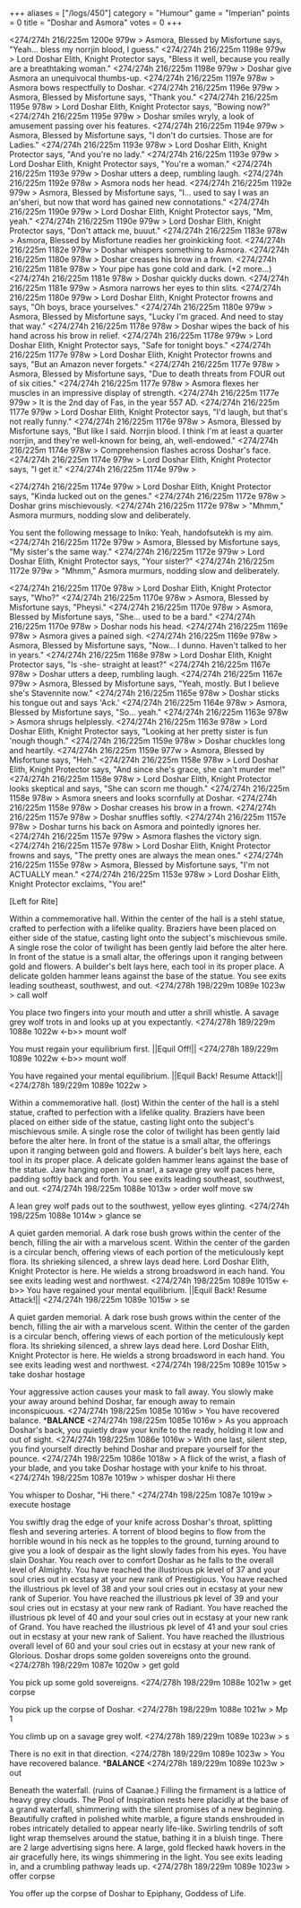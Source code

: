 +++
aliases = ["/logs/450"]
category = "Humour"
game = "Imperian"
points = 0
title = "Doshar and Asmora"
votes = 0
+++

<274/274h 216/225m 1200e 979w <eb>> 
Asmora, Blessed by Misfortune says, "Yeah... bless my norrjin blood, I guess."
<274/274h 216/225m 1198e 979w <eb>> 
Lord Doshar Elith, Knight Protector says, "Bless it well, because you really 
are a breathtaking woman."
<274/274h 216/225m 1198e 979w <eb>> 
Doshar give Asmora an unequivocal thumbs-up.
<274/274h 216/225m 1197e 978w <eb>> 
Asmora bows respectfully to Doshar.
<274/274h 216/225m 1196e 979w <eb>> 
Asmora, Blessed by Misfortune says, "Thank you."
<274/274h 216/225m 1195e 978w <eb>> 
Lord Doshar Elith, Knight Protector says, "Bowing now?"
<274/274h 216/225m 1195e 979w <eb>> 
Doshar smiles wryly, a look of amusement passing over his features.
<274/274h 216/225m 1194e 979w <eb>> 
Asmora, Blessed by Misfortune says, "I don't do curtsies. Those are for 
Ladies."
<274/274h 216/225m 1193e 978w <eb>> 
Lord Doshar Elith, Knight Protector says, "And you're no lady."
<274/274h 216/225m 1193e 979w <eb>> 
Lord Doshar Elith, Knight Protector says, "You're a woman."
<274/274h 216/225m 1193e 979w <eb>> 
Doshar utters a deep, rumbling laugh.
<274/274h 216/225m 1192e 978w <eb>> 
Asmora nods her head.
<274/274h 216/225m 1192e 979w <eb>> 
Asmora, Blessed by Misfortune says, "I... used to say I was an an'sheri, but 
now that word has gained new connotations."
<274/274h 216/225m 1190e 979w <eb>> 
Lord Doshar Elith, Knight Protector says, "Mm, yeah."
<274/274h 216/225m 1190e 979w <eb>> 
Lord Doshar Elith, Knight Protector says, "Don't attack me, buuut."
<274/274h 216/225m 1183e 978w <eb>> 
Asmora, Blessed by Misfortune readies her groinkicking foot.
<274/274h 216/225m 1182e 979w <eb>> 
Doshar whispers something to Asmora.
<274/274h 216/225m 1180e 978w <eb>> 
Doshar creases his brow in a frown.
<274/274h 216/225m 1181e 978w <eb>> 
Your pipe has gone cold and dark.
(+2 more...)
<274/274h 216/225m 1181e 978w <eb>> 
Doshar quickly ducks down.
<274/274h 216/225m 1181e 979w <eb>> 
Asmora narrows her eyes to thin slits.
<274/274h 216/225m 1180e 979w <eb>> 
Lord Doshar Elith, Knight Protector frowns and says, "Oh boys, brace 
yourselves."
<274/274h 216/225m 1180e 979w <eb>> 
Asmora, Blessed by Misfortune says, "Lucky I'm graced. And need to stay that 
way."
<274/274h 216/225m 1178e 978w <eb>> 
Doshar wipes the back of his hand across his brow in relief.
<274/274h 216/225m 1178e 979w <eb>> 
Lord Doshar Elith, Knight Protector says, "Safe for tonight boys."
<274/274h 216/225m 1177e 978w <eb>> 
Lord Doshar Elith, Knight Protector frowns and says, "But an Amazon never 
forgets."
<274/274h 216/225m 1177e 978w <eb>> 
Asmora, Blessed by Misfortune says, "Due to death threats from FOUR out of six 
cities."
<274/274h 216/225m 1177e 978w <eb>> 
Asmora flexes her muscles in an impressive display of strength.
<274/274h 216/225m 1177e 979w <eb>> 
It is the 2nd day of Fas, in the year 557 AD.
<274/274h 216/225m 1177e 979w <eb>> 
Lord Doshar Elith, Knight Protector says, "I'd laugh, but that's not really 
funny."
<274/274h 216/225m 1176e 978w <eb>> 
Asmora, Blessed by Misfortune says, "But like I said. Norrjin blood. I think 
I'm at least a quarter norrjin, and they're well-known for being, ah, 
well-endowed."
<274/274h 216/225m 1174e 978w <eb>> 
Comprehension flashes across Doshar's face.
<274/274h 216/225m 1174e 979w <eb>> 
Lord Doshar Elith, Knight Protector says, "I get it."
<274/274h 216/225m 1174e 979w <eb>> 

<274/274h 216/225m 1174e 979w <eb>> 
Lord Doshar Elith, Knight Protector says, "Kinda lucked out on the genes."
<274/274h 216/225m 1172e 978w <eb>> 
Doshar grins mischievously.
<274/274h 216/225m 1172e 978w <eb>> 
"Mhmm," Asmora murmurs, nodding slow and deliberately.

You sent the following message to Iniko: Yeah, handofsutekh is my aim.
<274/274h 216/225m 1172e 979w <eb>> 
Asmora, Blessed by Misfortune says, "My sister's the same way."
<274/274h 216/225m 1172e 979w <eb>> 
Lord Doshar Elith, Knight Protector says, "Your sister?"
<274/274h 216/225m 1172e 979w <eb>> 
"Mhmm," Asmora murmurs, nodding slow and deliberately.

<274/274h 216/225m 1170e 978w <eb>> 
Lord Doshar Elith, Knight Protector says, "Who?"
<274/274h 216/225m 1170e 978w <eb>> 
Asmora, Blessed by Misfortune says, "Pheysi."
<274/274h 216/225m 1170e 978w <eb>> 
Asmora, Blessed by Misfortune says, "She... used to be a bard."
<274/274h 216/225m 1170e 978w <eb>> 
Doshar nods his head.
<274/274h 216/225m 1169e 978w <eb>> 
Asmora gives a pained sigh.
<274/274h 216/225m 1169e 978w <eb>> 
Asmora, Blessed by Misfortune says, "Now... I dunno. Haven't talked to her in 
years."
<274/274h 216/225m 1168e 978w <eb>> 
Lord Doshar Elith, Knight Protector says, "Is -she- straight at least?"
<274/274h 216/225m 1167e 978w <eb>> 
Doshar utters a deep, rumbling laugh.
<274/274h 216/225m 1167e 979w <eb>> 
Asmora, Blessed by Misfortune says, "Yeah, mostly. But I believe she's 
Stavennite now."
<274/274h 216/225m 1165e 978w <eb>> 
Doshar sticks his tongue out and says 'Ack.'
<274/274h 216/225m 1164e 978w <eb>> 
Asmora, Blessed by Misfortune says, "So... yeah."
<274/274h 216/225m 1163e 978w <eb>> 
Asmora shrugs helplessly.
<274/274h 216/225m 1163e 978w <eb>> 
Lord Doshar Elith, Knight Protector says, "Looking at her pretty sister is fun 
'nough though."
<274/274h 216/225m 1159e 978w <eb>> 
Doshar chuckles long and heartily.
<274/274h 216/225m 1159e 977w <eb>> 
Asmora, Blessed by Misfortune says, "Heh."
<274/274h 216/225m 1158e 978w <eb>> 
Lord Doshar Elith, Knight Protector says, "And since she's grace, she can't 
murder me!"
<274/274h 216/225m 1158e 978w <eb>> 
Lord Doshar Elith, Knight Protector looks skeptical and says, "She can scorn me
though."
<274/274h 216/225m 1158e 978w <eb>> 
Asmora sneers and looks scornfully at Doshar.
<274/274h 216/225m 1158e 978w <eb>> 
Doshar creases his brow in a frown.
<274/274h 216/225m 1157e 978w <eb>> 
Doshar snuffles softly.
<274/274h 216/225m 1157e 978w <eb>> 
Doshar turns his back on Asmora and pointedly ignores her.
<274/274h 216/225m 1157e 979w <eb>> 
Asmora flashes the victory sign.
<274/274h 216/225m 1157e 978w <eb>> 
Lord Doshar Elith, Knight Protector frowns and says, "The pretty ones are 
always the mean ones."
<274/274h 216/225m 1155e 978w <eb>> 
Asmora, Blessed by Misfortune says, "I'm not ACTUALLY mean."
<274/274h 216/225m 1153e 978w <eb>> 
Lord Doshar Elith, Knight Protector exclaims, "You are!"

[Left for Rite]

Within a commemorative hall.
Within the center of the hall is a stehl statue, crafted to perfection with a 
lifelike quality. Braziers have been placed on either side of the statue, 
casting light onto the subject's mischievous smile. A single rose the color of 
twilight has been gently laid before the alter here. In front of the statue is 
a small altar, the offerings upon it ranging between gold and flowers. A 
builder's belt lays here, each tool in its proper place. A delicate golden 
hammer leans against the base of the statue.
You see exits leading southeast, southwest, and out.
<274/278h 198/229m 1089e 1023w <eb>> call wolf

You place two fingers into your mouth and utter a shrill whistle.
A savage grey wolf trots in and looks up at you expectantly.
<274/278h 189/229m 1088e 1022w <-b>> mount wolf

You must regain your equilibrium first.
||Equil Off!||
<274/278h 189/229m 1089e 1022w <-b>> mount wolf

You have regained your mental equilibrium.
||Equil Back! Resume Attack!||
<274/278h 189/229m 1089e 1022w <eb>> 

Within a commemorative hall. (lost)
Within the center of the hall is a stehl statue, crafted to perfection with a 
lifelike quality. Braziers have been placed on either side of the statue, 
casting light onto the subject's mischievous smile. A single rose the color of 
twilight has been gently laid before the alter here. In front of the statue is 
a small altar, the offerings upon it ranging between gold and flowers. A 
builder's belt lays here, each tool in its proper place. A delicate golden 
hammer leans against the base of the statue. Jaw hanging open in a snarl, a 
savage grey wolf paces here, padding softly back and forth.
You see exits leading southeast, southwest, and out.
<274/274h 198/225m 1088e 1013w <eb>> order wolf move sw

A lean grey wolf pads out to the southwest, yellow eyes glinting.
<274/274h 198/225m 1088e 1014w <eb>> glance se

A quiet garden memorial.
A dark rose bush grows within the center of the bench, filling the air with a 
marvelous scent. Within the center of the garden is a circular bench, offering 
views of each portion of the meticulously kept flora. Its shrieking silenced, a
shrew lays dead here. Lord Doshar Elith, Knight Protector is here. He wields a 
strong broadsword in each hand.
You see exits leading west and northwest.
<274/274h 198/225m 1089e 1015w <-b>> 
You have regained your mental equilibrium.
||Equil Back! Resume Attack!||
<274/274h 198/225m 1089e 1015w <eb>> se

A quiet garden memorial.
A dark rose bush grows within the center of the bench, filling the air with a 
marvelous scent. Within the center of the garden is a circular bench, offering 
views of each portion of the meticulously kept flora. Its shrieking silenced, a
shrew lays dead here. Lord Doshar Elith, Knight Protector is here. He wields a 
strong broadsword in each hand.
You see exits leading west and northwest.
<274/274h 198/225m 1089e 1015w <eb>> take doshar hostage

Your aggressive action causes your mask to fall away.
You slowly make your away around behind Doshar, far enough away to remain 
inconspicuous.
<274/274h 198/225m 1085e 1016w <e->> 
You have recovered balance.
*************BALANCE************
<274/274h 198/225m 1085e 1016w <eb>> 
As you approach Doshar's back, you quietly draw your knife to the ready, 
holding it low and out of sight.
<274/274h 198/225m 1086e 1016w <eb>> 
With one last, silent step, you find yourself directly behind Doshar and 
prepare yourself for the pounce.
<274/274h 198/225m 1086e 1018w <eb>> 
A flick of the wrist, a flash of your blade, and you take Doshar hostage with 
your knife to his throat.
<274/274h 198/225m 1087e 1019w <eb>> whisper doshar Hi there

You whisper to Doshar, "Hi there."
<274/274h 198/225m 1087e 1019w <eb>> execute hostage

You swiftly drag the edge of your knife across Doshar's throat, splitting flesh
and severing arteries. A torrent of blood begins to flow from the horrible 
wound in his neck as he topples to the ground, turning around to give you a 
look of despair as the light slowly fades from his eyes.
You have slain Doshar.
You reach over to comfort Doshar as he falls to the overall level of Almighty.
You have reached the illustrious pk level of 37 and your soul cries out in 
ecstasy at your new rank of Prestigious.
You have reached the illustrious pk level of 38 and your soul cries out in 
ecstasy at your new rank of Superior.
You have reached the illustrious pk level of 39 and your soul cries out in 
ecstasy at your new rank of Radiant.
You have reached the illustrious pk level of 40 and your soul cries out in 
ecstasy at your new rank of Grand.
You have reached the illustrious pk level of 41 and your soul cries out in 
ecstasy at your new rank of Salient.
You have reached the illustrious overall level of 60 and your soul cries out in
ecstasy at your new rank of Glorious.
Doshar drops some golden sovereigns onto the ground.
<274/278h 198/229m 1087e 1020w <eb>> get gold

You pick up some gold sovereigns.
<274/278h 198/229m 1088e 1021w <eb>> get corpse

You pick up the corpse of Doshar.
<274/278h 198/229m 1088e 1021w <eb>> Mp 1

You climb up on a savage grey wolf.
<274/278h 189/229m 1089e 1023w <e->> s

There is no exit in that direction.
<274/278h 189/229m 1089e 1023w <e->> 
You have recovered balance.
*************BALANCE************
<274/278h 189/229m 1089e 1023w <eb>> out

Beneath the waterfall. (ruins of Caanae.)
Filling the firmament is a lattice of heavy grey clouds. The Pool of 
Inspiration rests here placidly at the base of a grand waterfall, shimmering 
with the silent promises of a new beginning. Beautifully crafted in polished 
white marble, a figure stands enshrouded in robes intricately detailed to 
appear nearly life-like. Swirling tendrils of soft light wrap themselves around
the statue, bathing it in a bluish tinge. There are 2 large advertising signs 
here. A large, gold flecked hawk hovers in the air gracefully here, its wings 
shimmering in the light.
You see exits leading in, and a crumbling pathway leads up.
<274/278h 189/229m 1089e 1023w <eb>> offer corpse

You offer up the corpse of Doshar to Epiphany, Goddess of Life.